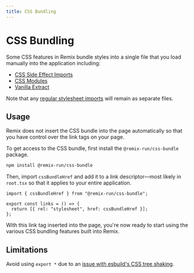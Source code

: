 ```yaml
---
title: CSS Bundling
---
```


# CSS Bundling

Some CSS features in Remix bundle styles into a single file that you load manually into the application including:

- [CSS Side Effect Imports](./css-imports)
- [CSS Modules](./css-modules)
- [Vanilla Extract](./vanilla-extract)

Note that any [regular stylesheet imports](./css) will remain as separate files.

## Usage

Remix does not insert the CSS bundle into the page automatically so that you have control over the link tags on your page.

To get access to the CSS bundle, first install the `@remix-run/css-bundle` package.

```sh
npm install @remix-run/css-bundle
```

Then, import `cssBundleHref` and add it to a link descriptor—most likely in `root.tsx` so that it applies to your entire application.

```tsx filename=root.tsx lines=[1,5-7]
import { cssBundleHref } from "@remix-run/css-bundle";

export const links = () => {
  return [{ rel: "stylesheet", href: cssBundleHref }];
};
```

With this link tag inserted into the page, you're now ready to start using the various CSS bundling features built into Remix.

## Limitations

Avoid using `export *` due to an [issue with esbuild's CSS tree shaking][esbuild-css-tree-shaking-issue].

[esbuild-css-tree-shaking-issue]: https://github.com/evanw/esbuild/issues/1370
